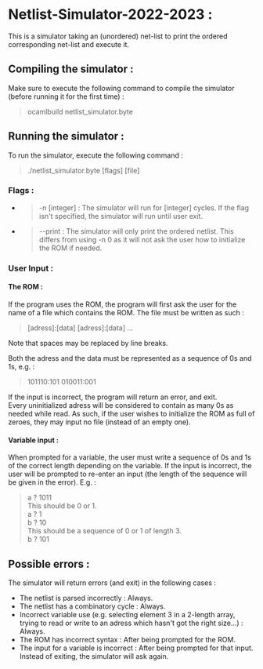 # Netlist-Simulator-2022-2023 :

This is a simulator taking an (unordered) net-list to print the ordered corresponding net-list and execute it. 

## Compiling the simulator :

Make sure to execute the following command to compile the simulator (before running it for the first time) :  
> ocamlbuild netlist_simulator.byte

## Running the simulator :

To run the simulator, execute the following command :
> ./netlist_simulator.byte [flags] [file]

### Flags :
- > -n [integer]  : The simulator will run for [integer] cycles. If the flag isn't specified, the simulator will run until user exit.
- > --print  : The simulator will only print the ordered netlist. This differs from using -n 0 as it will not ask the user how to initialize the ROM if needed.

### User Input : 
#### The ROM :

If the program uses the ROM, the program will first ask the user for the name of a file which contains the ROM. The file must be written as such :  
> [adress]:[data] [adress]:[data] ...  

Note that spaces may be replaced by line breaks.  

Both the adress and the data must be represented as a sequence of 0s and 1s, e.g. :

> 101110:101 010011:001 

If the input is incorrect, the program will return an error, and exit.  
Every uninitialized adress will be considered to contain as many 0s as needed while read. As such, if the user wishes to initialize the ROM as full of zeroes, they may input no file (instead of an empty one).

#### Variable input :

When prompted for a variable, the user must write a sequence of 0s and 1s of the correct length depending on the variable. If the input is incorrect, the user will be prompted to re-enter an input (the length of the sequence will be given in the error). E.g. :

> a ? 1011  
This should be 0 or 1.  
a ? 1  
b ? 10  
This should be a sequence of 0 or 1 of length 3.  
b ? 101  

## Possible errors :
The simulator will return errors (and exit) in the following cases :  
- The netlist is parsed incorrectly : Always.
- The netlist has a combinatory cycle : Always.  
- Incorrect variable use (e.g. selecting element 3 in a 2-length array, trying to read or write to an adress which hasn't got the right size...) : Always.
- The ROM has incorrect syntax : After being prompted for the ROM.  
- The input for a variable is incorrect : After being prompted for that input. Instead of exiting, the simulator will ask again.  






